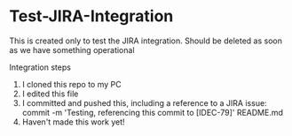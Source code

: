 # Test-JIRA-Integration
This is created only to test the JIRA integration. Should be deleted as soon as we have something operational

Integration steps
1) I cloned this repo to my PC
2) I edited this file
3) I committed and pushed this, including a reference to a JIRA issue:
	commit -m 'Testing, referencing this commit to [IDEC-79]' README.md
4) Haven't made this work yet!
